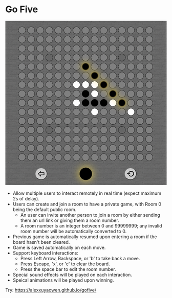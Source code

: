 # Go Five

![Demo](https://github.com/alexxuyaowen/gofive/blob/main/demo/demo.png)

- Allow multiple users to interact remotely in real time (expect maximum 2s of delay).
- Users can create and join a room to have a private game, with Room 0 being the default public room.
  - An user can invite another person to join a room by either sending them an url link or giving them a room number.
  - A room number is an integer between 0 and 99999999; any invalid room number will be automatically converted to 0.
- Previous game is automatically resumed upon entering a room if the board hasn't been cleared.
- Game is saved automatically on each move.
- Support keyboard interactions:
  - Press Left Arrow, Backspace, or 'b' to take back a move.
  - Press Escape, 'x', or 'c' to clear the board.
  - Press the space bar to edit the room number.
- Special sound effects will be played on each interaction.
- Speical animations will be played upon winning.

Try: https://alexxuyaowen.github.io/gofive/

